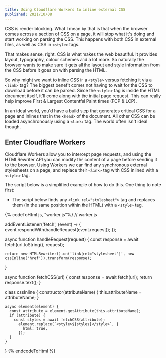 ```yaml
---
title: Using Cloudflare Workers to inline external CSS
published: 2021/10/08
---
```


CSS is render blocking. What I mean by that is that when the browser comes across a section of CSS on a page, it will stop what it's doing and start working on parsing the CSS. This happens with both CSS in external files, as well as CSS in `<style>` tags.

That makes sense, right. CSS is what makes the web beautiful. It provides layout, typography, colour schemes and a lot more. So naturally the browser wants to make sure it gets all the layout and style information from the CSS before it goes on with parsing the HTML.

So why might we want to inline CSS in a `<style>` versus fetching it via a `<link>` tag? The biggest benefit comes not having to wait for the CSS to download before it can be parsed. Since the `<style>` tag is inside the HTML document itself, it'll come along with the initial page request. This can really help improve First & Largest Contentful Paint times (FCP & LCP).

In an ideal world, you'd have a build step that generates critical CSS for a page and inlines that in the `<head>` of the document. All other CSS can be loaded asynchronously using a `<link>` tag. The world often isn't ideal though.

## Enter Cloudflare Workers

Cloudflare Workers allow you to intercept page requests, and using the HTMLRewriter API you can modify the content of a page before sending it to the browser. Using Workers we can find any synchronous external stylesheets on a page, and replace their `<link>` tag with CSS inlined with a `<style>` tag.

The script below is a simplified example of how to do this. One thing to note first:

- The script below finds any `<link rel="stylesheet">` tag and replaces them (in the same position within the HTML) with a `<style>` tag.

{% codeToHtml js, "worker.js"%}
// worker.js

addEventListener('fetch', (event) => {
event.respondWith(handleRequest(event.request));
});

async function handleRequest(request) {
const response = await fetch(url.toString(), request);

    return new HTMLRewriter().on('link[rel="stylesheet"]', new cssInline('href')).transform(response);

}

async function fetchCSS(url) {
const response = await fetch(url);
return response.text();
}

class cssInline {
constructor(attributeName) {
this.attributeName = attributeName;
}

    async element(element) {
      const attribute = element.getAttribute(this.attributeName);
      if (attribute) {
        const styles = await fetchCSS(attribute);
          element.replace(`<style>${styles}</style>`, {
            html: true,
          });
      }
    }

}
{% endcodeToHtml %}
